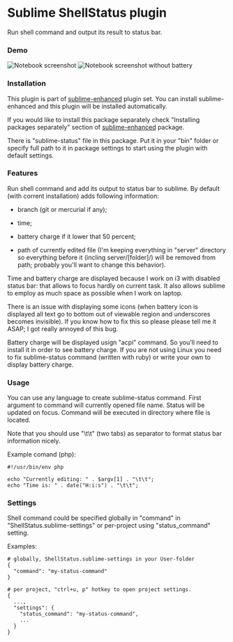 # Sublime ShellStatus plugin

Run shell command and output its result to status bar.


### Demo

![Notebook screenshot](https://raw.github.com/shagabutdinov/sublime-shell-status/master/screenshot.png)
![Notebook screenshot without battery](https://raw.github.com/shagabutdinov/sublime-shell-status/master/screenshot_without_battery.png)


### Installation

This plugin is part of [sublime-enhanced](http://github.com/shagabutdinov/sublime-enhanced)
plugin set. You can install sublime-enhanced and this plugin will be installed
automatically.

If you would like to install this package separately check "Installing packages
separately" section of [sublime-enhanced](http://github.com/shagabutdinov/sublime-enhanced)
package.

There is "sublime-status" file in this package. Put it in your "bin" folder or
specify full path to it in package settings to start using the plugin with
default settings.


### Features

Run shell command and add its output to status bar to sublime. By default (with
corrent installation) adds following information:

  - branch (git or mercurial if any);

  - time;

  - battery charge if it lower that 50 percent;

  - path of currently edited file (I'm keeping everything in "server"
    directory so everything before it (incling server/[folder]/) will be removed
    from path; probably you'll want to change this behavior).

Time and battery charge are displayed because I work on i3 with disabled status
bar: that allows to focus hardly on current task. It also allows sublime to
employ as much space as possible when I work on laptop.

There is an issue with displaying some icons (when battery icon is displayed all
text go to bottom out of viewable region and underscores becomes invisible). If
you know how to fix this so please please tell me it ASAP; I got really annoyed
of this bug.

Battery charge will be displayed usign "acpi" command. So you'll need to install
it in order to see battery charge. If you are not using Linux you need to fix
sublime-status command (written with ruby) or write your own to display battery
charge.


### Usage

You can use any language to create sublime-status command. First argument to
command will currently opened file name. Status will be updated on focus.
Command will be executed in directory where file is located.

Note that you should use "\t\t" (two tabs) as separator to format status bar
information nicely.

Example comand (php):

  ```
  #!/usr/bin/env php

  echo "Currently editing: " . $argv[1] . "\t\t";
  echo "Time is: " . date("H:i:s") . "\t\t";
  ```

### Settings

Shell command could be specified globally in "command" in
"ShellStatus.sublime-settings" or per-project using "status_command" setting.

Examples:

  ```
  # globally, ShellStatus.sublime-settings in your User-folder
  {
    "command": "my-status-command"
  }

  # per project, "ctrl+u, p" hotkey to open project settings.
  {
    ...,
    "settings": {
      "status_command": "my-status-command",
      ...
    }
  }
  ```